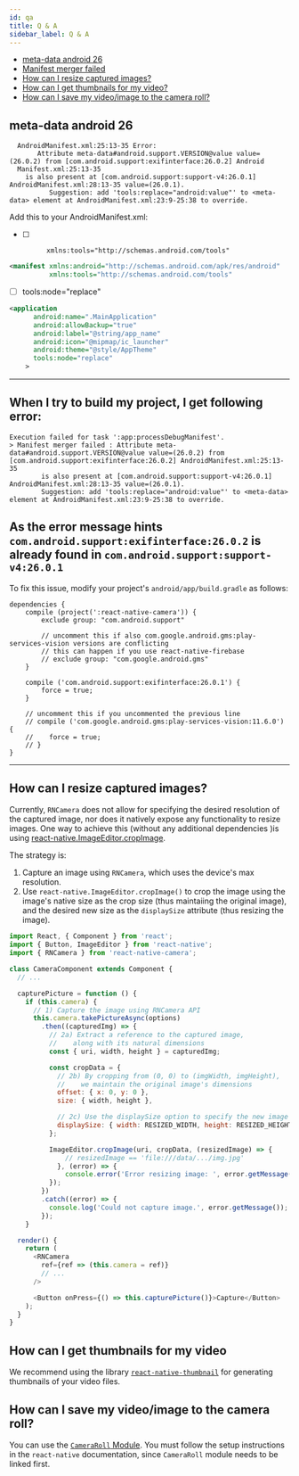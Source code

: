 ```yaml
---
id: qa
title: Q & A
sidebar_label: Q & A
---
```


- [meta-data android 26](#meta-data-android-26)
- [Manifest merger failed](#when-i-try-to-build-my-project-i-get-following-error)
- [How can I resize captured images?](#how-can-i-resize-captured-images)
- [How can I get thumbnails for my video?](#how-can-i-get-thumbnails-for-my-video)
- [How can I save my video/image to the camera roll?](#hoc-can-i-save-my-video-image-to-the-camera-roll)

## meta-data android 26

```
  AndroidManifest.xml:25:13-35 Error:
       Attribute meta-data#android.support.VERSION@value value=(26.0.2) from [com.android.support:exifinterface:26.0.2] Android
  Manifest.xml:25:13-35
    is also present at [com.android.support:support-v4:26.0.1] AndroidManifest.xml:28:13-35 value=(26.0.1).
          Suggestion: add 'tools:replace="android:value"' to <meta-data> element at AndroidManifest.xml:23:9-25:38 to override.
```

Add this to your AndroidManifest.xml:

- [ ]           xmlns:tools="http://schemas.android.com/tools"

```xml
<manifest xmlns:android="http://schemas.android.com/apk/res/android"
          xmlns:tools="http://schemas.android.com/tools"
```

- [ ] tools:node="replace"

```xml
<application
      android:name=".MainApplication"
      android:allowBackup="true"
      android:label="@string/app_name"
      android:icon="@mipmap/ic_launcher"
      android:theme="@style/AppTheme"
      tools:node="replace"
    >
```

---

## When I try to build my project, I get following error:

```
Execution failed for task ':app:processDebugManifest'.
> Manifest merger failed : Attribute meta-data#android.support.VERSION@value value=(26.0.2) from [com.android.support:exifinterface:26.0.2] AndroidManifest.xml:25:13-35
        is also present at [com.android.support:support-v4:26.0.1] AndroidManifest.xml:28:13-35 value=(26.0.1).
        Suggestion: add 'tools:replace="android:value"' to <meta-data> element at AndroidManifest.xml:23:9-25:38 to override.
```

## As the error message hints `com.android.support:exifinterface:26.0.2` is already found in `com.android.support:support-v4:26.0.1`

To fix this issue, modify your project's `android/app/build.gradle` as follows:

```Gradle
dependencies {
    compile (project(':react-native-camera')) {
        exclude group: "com.android.support"

        // uncomment this if also com.google.android.gms:play-services-vision versions are conflicting
        // this can happen if you use react-native-firebase
        // exclude group: "com.google.android.gms"
    }

    compile ('com.android.support:exifinterface:26.0.1') {
        force = true;
    }

    // uncomment this if you uncommented the previous line
    // compile ('com.google.android.gms:play-services-vision:11.6.0') {
    //    force = true;
    // }
}
```

---

## How can I resize captured images?

Currently, `RNCamera` does not allow for specifying the desired resolution of the captured image, nor does it natively expose any functionality to resize images.
One way to achieve this (without any additional dependencies )is using [react-native.ImageEditor.cropImage](https://facebook.github.io/react-native/docs/imageeditor.html#cropimage).

The strategy is:

1. Capture an image using `RNCamera`, which uses the device's max resolution.
2. Use `react-native.ImageEditor.cropImage()` to crop the image using the image's native size as the crop size (thus maintaiing the original image), and the desired new size as the `displaySize` attribute (thus resizing the image).

```javascript
import React, { Component } from 'react';
import { Button, ImageEditor } from 'react-native';
import { RNCamera } from 'react-native-camera';

class CameraComponent extends Component {
  // ...

  capturePicture = function () {
    if (this.camera) {
      // 1) Capture the image using RNCamera API
      this.camera.takePictureAsync(options)
        .then((capturedImg) => {
          // 2a) Extract a reference to the captured image,
          //    along with its natural dimensions
          const { uri, width, height } = capturedImg;

          const cropData = {
            // 2b) By cropping from (0, 0) to (imgWidth, imgHeight),
            //    we maintain the original image's dimensions
            offset: { x: 0, y: 0 },
            size: { width, height },

            // 2c) Use the displaySize option to specify the new image size
            displaySize: { width: RESIZED_WIDTH, height: RESIZED_HEIGHT },
          };

          ImageEditor.cropImage(uri, cropData, (resizedImage) => {
              // resizedImage == 'file:///data/.../img.jpg'
            }, (error) => {
              console.error('Error resizing image: ', error.getMessage());
          });
        })
        .catch((error) => {
          console.log('Could not capture image.', error.getMessage());
        });
    }

  render() {
    return (
      <RNCamera
        ref={ref => (this.camera = ref)}
        // ...
      />

      <Button onPress={() => this.capturePicture()}>Capture</Button>
    );
  }
}

```

## How can I get thumbnails for my video

We recommend using the library [`react-native-thumbnail`](https://github.com/phuochau/react-native-thumbnail) for generating thumbnails of your video files.

## How can I save my video/image to the camera roll?

You can use the [`CameraRoll` Module](https://facebook.github.io/react-native/docs/cameraroll.htm).
You must follow the setup instructions in the `react-native` documentation, since `CameraRoll` module needs to be linked first.
